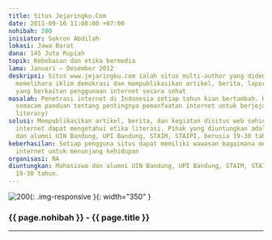 ```yaml
---
title: Situs Jejaringku.Com
date: 2011-09-16 11:08:00 +07:00
nohibah: 200
inisiator: Sukron Abdilah
lokasi: Jawa Barat
dana: 145 Juta Rupiah
topik: Kebebasan dan etika bermedia
lama: Januari – Desember 2012
deskripsi: Situs www.jejaringku.com ialah situs multi-author yang didedikasikan untuk
  memelihara iklim demokrasi dan mempublikasikan artikel, berita, laporan, aktivitas
  yang berkaitan penggunaan internet secara sehat
masalah: Penetrasi internet di Indonesia setiap tahun kian bertambah. Hal ini memerlukan
  semacam panduan tentang pentingnya pemanfaatan internet untuk berjejaring (networking
  literacy)
solusi: Mempublikasikan artikel, berita, dan kegiatan disitus web sehingga pengguna
  internet dapat mengetahui etika literasi. Pihak yang diuntungkan adalah mahasiswa
  dan alumni UIN Bandung, UPI Bandung, STAIM, STAIPI, berusia 19-30 tahun
keberhasilan: Setiap pengguna situs dapat memiliki wawasan bagaimana memanfaatkan
  internet untuk menunjang kehidupan
organisasi: NA
diuntungkan: Mahasiswa dan alumni UIN Bandung, UPI Bandung, STAIM, STAIPI, berusia
  19-30 tahun.
---
```


![200](/static/img/hibahcmb/200.png){: .img-responsive }{: width="350" }

### {{ page.nohibah }} - {{ page.title }}

---
